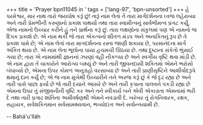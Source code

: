 +++
title = 'Prayer bpn11045 in '
tags = ['lang-97', 'bpn-unsorted']
+++
હે પરમેશ્વર, માર નાથ તારો જયઘોષ કરૂં છું! તારૂં નામ લેતાં તેં તારા માર્ગદર્શનના ઘ્વજ લહેરાવ્યા અને તારી પ્રેમભીની કરુણાનો પ્રકાશ પાથર્યો તથા તારા સ્વામીત્વનું સાર્વભૌમત્વ પ્રગટ કર્યું, એજ નામનો ઉચ્ચાર કરીને હું તને પ્રાર્થના કરૂં છું. તારા લક્ષણોના સંકુલમાં પણ એ નામનો જ દિપક પ્રકાશે છે. એ નામ થકી જે તારા એકત્વનો શીતળ મંડપ અને અનાકિતનું રૂપ છે તે પ્રકાશ પામે છે; એ નામ લેતાં તારા માગદર્શનના રસ્તા જાણી શકાયા છે, પરમાનંદના માર્ગ અંકિત થયા છે. એ નામ લેતા ભૂલોના પાયા હચમચી ઊઠયા છે. તથા દુષ્ટાના સંકેતો ભુંસાઈ ગયા છે; તારા એ નામમાંથી જ્ઞાનનાં ઝરણાં વહી નીકળ્યા છે અને સ્વર્ગીય વૃષ્ટિ થવા માંડી છે. એ નામ દ્વારા તેં ચાકારોને આરોગ્ય બક્ષ્યું છે અને તારી જીવનદાયી શકિતમાં એમને ભરોસો બંઘાવ્યો છે, એમના ઉપર કોમળ અનુગ્રહો વરસાવ્યા છે અને તારી પ્રાણીસૃષ્ટિને    આશીર્વાદરૂપે ક્ષમાનું દાન કર્યું છે; એ જ નામ મુખેથી ઉચ્ચારીને તને અરજ કરૂં છું કે જે દૃઢ  રહ્યા છે અને તારી પાસે પાછા ફર્યા છે જે તારી દયાને આસરે છે અને તારી કૃપાના પાલવને પકડી રહ્યા છે એમના ઉપર તું સંજીવનીની વૃષ્ટિ કર અને તને સ્વીકાર્ય બને એવી એકાગ્રતા એમનામાં ભરી દે તથા તારી પ્રગાઢ શાંતિના અમીવર્ષણથી એમને નવડાવી દે. 
ખરેખર તું રોગનિવારક, રક્ષક, સહાયક, સર્વશકિતમાન સર્વસામથ્યવાન, ભવ્યોદાત્ત અને સર્વાન્તયામી છે.

-- Bahá'u'lláh
